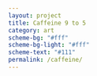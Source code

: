 ```yaml
---
layout: project
title: Caffeine 9 to 5
category: art
scheme-bg: "#fff"
scheme-bg-light: "#fff"
scheme-text: "#111"
permalink: /caffeine/
---
```


<object style="width:100%" data="/assets/svg/9to5.svg" type="image/svg+xml" alt="9 to 5"></object>
